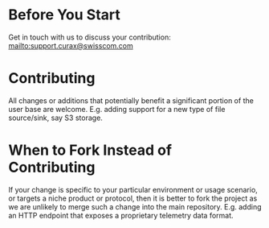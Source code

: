 # Before You Start

Get in touch with us to discuss your contribution: <mailto:support.curax@swisscom.com> 

# Contributing

All changes or additions that potentially benefit a significant portion of the user base are welcome. E.g. adding 
support for a new type of file source/sink, say S3 storage. 

# When to Fork Instead of Contributing

If your change is specific to your particular environment or usage scenario, or targets a niche product or protocol, 
then it is better to fork the project as we are unlikely to merge such a change into the main repository. E.g. 
adding an HTTP endpoint that exposes a proprietary telemetry data format.  

 
